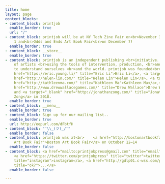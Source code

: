```yaml
---
title: home
layout: page
content_blocks:
- content_block: printjob
  enable_border: true
  url: "/"
- content_block: printjob will be at NY Tech Zine Fair on<br>November 31–December
    1 and<br>Odds and Ends Art Book Fair<br>on December 7!
  enable_border: true
- content_block: __store__
  enable_border: true
- content_block: printjob is an independent publishing <br>initiative. It is a collective
    of artists <br>using the tools of intervention, production, <br>and dissemination
    to understand ourselves <br>and the world. printjob was founded<br>by <a target="_blank"
    href="https://eric.young.li/" title="Eric Li">Eric Li</a>, <a target="_blank"
    href="http://helen-lin.com/" title="Helen Lin">Helen Lin</a>, <a target="_blank"
    href="http://kathleenma.com/" title="Kathleen Ma">Kathleen Ma</a>,<br><a target="_blank"
    href="http://www.drewwallacegames.com/" title="Drew Wallace">Drew Wallace</a>,
    and <a target="_blank" href="http://jonathanzong.com/" title="Jonathan Zong">Jonathan
    Zong</a> in 2018.
  enable_border: true
- content_block: __menu__
  enable_border: true
- content_block: Sign up for our mailing list..
  enable_border: true
  url: http://eepurl.com/dFbtfH
- content_block: "¯\\_(ツ)_/¯"
  enable_border: false
- content_block: printjob was at<br>    <a href="http://bostonartbookfair.com/" title="Boston
    Art Book Fair">Boston Art Book Fair</a> on October 12–14
  enable_border: false
- content_block: <a href="mailto:printjobpress@gmail.com" title="email">email</a>,
    <a href="https://twitter.com/printjobpress" title="twitter">twitter</a>, <a href="http://instagram.com/printjobpress"
    title="instagram">instagram</a>, <a href="http://gdlp01.c-wss.com/gds/0/0300026830/05/MF730_630_Series_UsersGuide_usEN_4.pdf"
    title="ok?">...</a>
  enable_border: false

---
```

